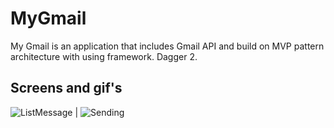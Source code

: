 # MyGmail
My Gmail is an application that includes Gmail API and build on MVP pattern architecture with using framework. Dagger 2.

## Screens and gif's
![ListMessage](https://media.giphy.com/media/fikeCAT7MWhYQLCs4H/giphy.gif)  |
![Sending](https://serving.photos.photobox.com/657905867933bb432cf4bd6eb794309ca964375853b25f4be348db762413e4327be49327.jpg?raw=true)
